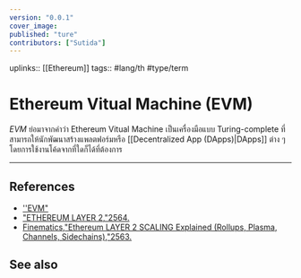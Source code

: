 ```yaml
---
version: "0.0.1"
cover_image:
published: "ture"
contributors: ["Sutida"]
---
```

uplinks:: [[Ethereum]]
tags:: #lang/th #type/term 

# Ethereum Vitual Machine (EVM)
 *EVM* ย่อมาจากคำว่า Ethereum Vitual Machine เป็นเครื่องมือแบบ Turing-complete ที่สามารถให้นักพัฒนาสร้างแพลตฟอร์มหรือ [[Decentralized App (DApps)|DApps]] ต่าง ๆ โดยการใช้งานโค้ดจากที่ใดก็ได้ที่ต้องการ

---
## References
- [''EVM"](https://www.ceochannels.com/dictionary-e/evm/)
- ["ETHEREUM LAYER 2,"2564.](https://academy.bitcoinaddict.org/what-is-ethereum-layer-2/)
- [Finematics,"Ethereum LAYER 2 SCALING Explained (Rollups, Plasma, Channels, Sidechains),"2563.](https://www.youtube.com/watch?v=BgCgauWVTs0&t=455s)
## See also

